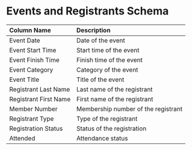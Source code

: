 # Events and Registrants Schema

| Column Name           | Description                         |
|:----------------------|:------------------------------------|
| Event Date            | Date of the event                   |
| Event Start Time      | Start time of the event             |
| Event Finish Time     | Finish time of the event            |
| Event Category        | Category of the event               |
| Event Title           | Title of the event                  |
| Registrant Last Name  | Last name of the registrant         |
| Registrant First Name | First name of the registrant        |
| Member Number         | Membership number of the registrant |
| Registrant Type       | Type of the registrant              |
| Registration Status   | Status of the registration          |
| Attended              | Attendance status                   |